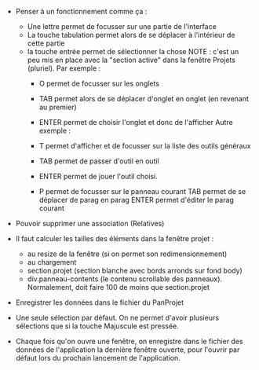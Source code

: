* Penser à un fonctionnement comme ça :
  - Une lettre permet de focusser sur une partie de l'interface
  - La touche tabulation permet alors de se déplacer à l'intérieur de cette partie
  - la touche entrée permet de sélectionner la chose
  NOTE : c'est un peu mis en place avec la "section active" dans la fenêtre Projets (pluriel).
  Par exemple :
    - O     permet de focusser sur les onglets
    - TAB   permet alors de se déplacer d'onglet en onglet (en revenant au premier)
    - ENTER permet de choisir l'onglet et donc de l'afficher
  Autre exemple :
    - T     permet d'afficher et de focusser sur la liste des outils généraux
    - TAB   permet de passer d'outil en outil
    - ENTER permet de jouer l'outil choisi.

    - P     permet de focusser sur le panneau courant
      TAB   permet de se déplacer de parag en parag
      ENTER permet d'éditer le parag courant

* Pouvoir supprimer une association (Relatives)

* Il faut calculer les tailles des éléments dans la fenêtre projet :
  - au resize de la fenêtre (si on permet son redimensionnement)
  - au chargement
  * section.projet (section blanche avec bords arronds sur fond body)
  * div.panneau-contents (le contenu scrollable des panneaux). Normalement, doit faire 100 de moins que section.projet

* Enregistrer les données dans le fichier du PanProjet

* Une seule sélection par défaut. On ne permet d'avoir plusieurs sélections que si la touche Majuscule est pressée.

* Chaque fois qu'on ouvre une fenêtre, on enregistre dans le fichier des données de l'application la dernière fenêtre ouverte, pour l'ouvrir par défaut lors du prochain lancement de l'application.
